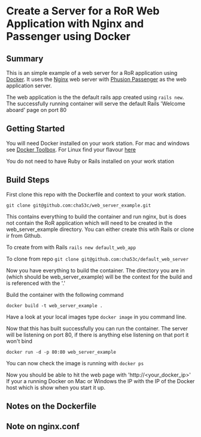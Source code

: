 # Create a Server for a RoR Web Application with Nginx and Passenger using Docker

## Summary
This is an simple example of a web server for a RoR application using [Docker](https://www.docker.com). It uses the [Nginx](https://www.nginx.com) web server with [Phusion Passenger](https://www.phusionpassenger.com) as the web application server.

The web application is the the default rails app created using `rails new`.  The successfully running container will serve the default Rails 'Welcome aboard' page on port 80

## Getting Started

You will need Docker installed on your work station. For mac and windows see [Docker Toolbox](https://www.docker.com/docker-toolbox). For Linux find your flavour [here](http://docs.docker.com/v1.8/installation/)

You do not need to have Ruby or Rails installed on your work station

## Build Steps
First clone this repo with the Dockerfile and context to your work station.

`git clone git@github.com:cha53c/web_server_example.git`

This contains everything to build the container and run nginx, but is does not contain the RoR application which will need to be created in the web_server_example directory.  You can either create this wtih Rails or clone ir from Github.

To create from with Rails
`rails new default_web_app`


To clone from repo
`git clone git@github.com:cha53c/default_web_server`

Now you have everything to build the container.  The directory you are in (which should be web_server_example) will be the context for the build and is referenced with the '.'

Build the container with the following command

`docker build -t web_server_example .`

Have a look at your local images type `docker image` in you command line. 


Now that this has built successfully you can run the container. The server will be listening on port 80, if there is anything else listening on that port it won't bind

`docker run -d -p 80:80 web_server_example`

You can now check the image is running with `docker ps`

Now you should be able to hit the web page with 'http://<your_docker_ip>'
If your a running Docker on Mac or Windows the IP with the IP of the Docker host which is show when you start it up. 


## Notes on the Dockerfile
## Note on nginx.conf
